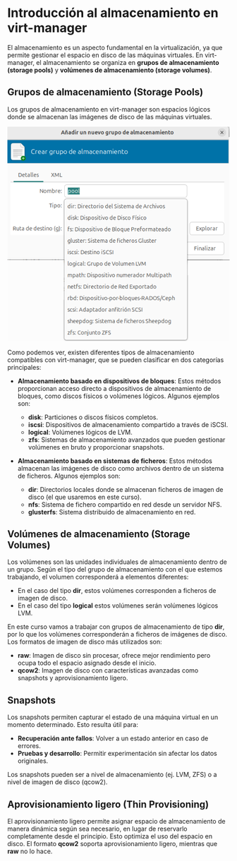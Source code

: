 # Introducción al almacenamiento en virt-manager

El almacenamiento es un aspecto fundamental en la virtualización, ya que permite gestionar el espacio en disco de las máquinas virtuales. En virt-manager, el almacenamiento se organiza en **grupos de almacenamiento (storage pools)** y **volúmenes de almacenamiento (storage volumes)**. 

## Grupos de almacenamiento (Storage Pools)
Los grupos de almacenamiento en virt-manager son espacios lógicos donde se almacenan las imágenes de disco de las máquinas virtuales. 

![tipos](img/tipos.png)

Como podemos ver, existen diferentes tipos de almacenamiento compatibles con virt-manager, que se pueden clasificar en dos categorías principales:

* **Almacenamiento basado en dispositivos de bloques**: Estos métodos proporcionan acceso directo a dispositivos de almacenamiento de bloques, como discos físicos o volúmenes lógicos. Algunos ejemplos son:

    * **disk**: Particiones o discos físicos completos.
    * **iscsi**: Dispositivos de almacenamiento compartido a través de iSCSI.
    * **logical**: Volúmenes lógicos de LVM.
    * **zfs**: Sistemas de almacenamiento avanzados que pueden gestionar volúmenes en bruto y proporcionar snapshots.

* **Almacenamiento basado en sistemas de ficheros**: Estos métodos almacenan las imágenes de disco como archivos dentro de un sistema de ficheros. Algunos ejemplos son:

    * **dir**: Directorios locales donde se almacenan ficheros de imagen de disco (el que usaremos en este curso).
    * **nfs**: Sistema de fichero compartido en red desde un servidor NFS.
    * **glusterfs**: Sistema distribuido de almacenamiento en red.

## Volúmenes de almacenamiento (Storage Volumes)

Los volúmenes son las unidades individuales de almacenamiento dentro de un grupo. Según el tipo del grupo de almacenamiento con el que estemos trabajando, el volumen corresponderá a elementos diferentes:
* En el caso del tipo **dir**, estos volúmenes corresponden a ficheros de imagen de disco. 
* En el caso del tipo **logical** estos volúmenes serán volúmenes lógicos LVM.

En este curso vamos a trabajar con grupos de almacenamiento de tipo **dir**, por lo que los volúmenes corresponderán a ficheros de imágenes de disco. Los formatos de imagen de disco más utilizados son:

* **raw**: Imagen de disco sin procesar, ofrece mejor rendimiento pero ocupa todo el espacio asignado desde el inicio.
* **qcow2**: Imagen de disco con características avanzadas como snapshots y aprovisionamiento ligero.

## Snapshots
Los snapshots permiten capturar el estado de una máquina virtual en un momento determinado. Esto resulta útil para:

* **Recuperación ante fallos**: Volver a un estado anterior en caso de errores.
* **Pruebas y desarrollo**: Permitir experimentación sin afectar los datos originales.

Los snapshots pueden ser a nivel de almacenamiento (ej. LVM, ZFS) o a nivel de imagen de disco (qcow2).

## Aprovisionamiento ligero (Thin Provisioning)
El aprovisionamiento ligero permite asignar espacio de almacenamiento de manera dinámica según sea necesario, en lugar de reservarlo completamente desde el principio. Esto optimiza el uso del espacio en disco. El formato **qcow2** soporta aprovisionamiento ligero, mientras que **raw** no lo hace.

